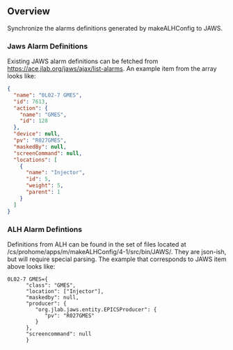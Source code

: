 
## Overview

Synchronize the alarms definitions generated by makeALHConfig to JAWS.

### Jaws Alarm Definitions

Existing JAWS alarm definitions can be fetched from https://ace.jlab.org/jaws/ajax/list-alarms.
An example item from the array looks like:

```json
{
  "name": "0L02-7 GMES",
  "id": 7613,
  "action": {
    "name": "GMES",
    "id": 128
  },
  "device": null,
  "pv": "R027GMES",
  "maskedBy": null,
  "screenCommand": null,
  "locations": [
    {
      "name": "Injector",
      "id": 5,
      "weight": 5,
      "parent": 1
    }
  ]
}
```

### ALH Alarm Defintions

Definitions from ALH can be found in the set of files located at /cs/prohome/apps/m/makeALHConfig/4-1/src/bin/JAWS/.
They are json-ish, but will require special parsing. The example that corresponds to JAWS item above looks like:

```text
0L02-7 GMES={
      "class": "GMES", 
      "location": ["Injector"], 
      "maskedby": null, 
      "producer": {
         "org.jlab.jaws.entity.EPICSProducer": {
            "pv": "R027GMES"
         }
      }, 
      "screencommand": null
      }
```




